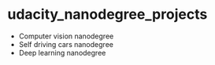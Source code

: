 # udacity_nanodegree_projects

- Computer vision nanodegree
- Self driving cars nanodegree
- Deep learning nanodegree
